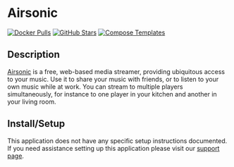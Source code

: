 # Airsonic

[![Docker Pulls](https://img.shields.io/docker/pulls/linuxserver/airsonic?style=flat-square&color=607D8B&label=docker%20pulls&logo=docker)](https://hub.docker.com/r/linuxserver/airsonic)
[![GitHub Stars](https://img.shields.io/github/stars/airsonic/airsonic?style=flat-square&color=607D8B&label=github%20stars&logo=github)](https://github.com/airsonic/airsonic)
[![Compose Templates](https://img.shields.io/static/v1?style=flat-square&color=607D8B&label=compose&message=templates)](https://github.com/GhostWriters/DockSTARTer/tree/master/compose/.apps/airsonic)

## Description

[Airsonic](https://github.com/airsonic/airsonic) is a free, web-based media
streamer, providing ubiquitous access to your music. Use it to share your music
with friends, or to listen to your own music while at work. You can stream to
multiple players simultaneously, for instance to one player in your kitchen and
another in your living room.

## Install/Setup

This application does not have any specific setup instructions documented. If
you need assistance setting up this application please visit our
[support page](https://dockstarter.com/basics/support/).
